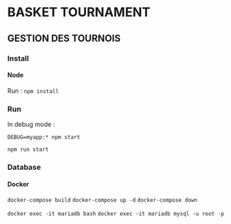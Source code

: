 # BASKET TOURNAMENT

## GESTION DES TOURNOIS

### Install

#### Node

Run : `npm install`

### Run

In debug mode :

`DEBUG=myapp:* npm start`


`npm run start`

### Database

#### Docker

`docker-compose build`
`docker-compose up -d`
`docker-compose down`

`docker exec -it mariadb bash`
`docker exec -it mariadb mysql -u root -p`
